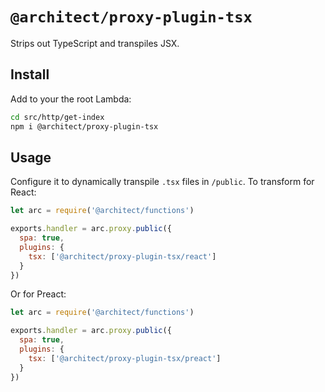 # `@architect/proxy-plugin-tsx`

Strips out TypeScript and transpiles JSX.

## Install

Add to your the root Lambda:

```bash
cd src/http/get-index
npm i @architect/proxy-plugin-tsx
```

## Usage

Configure it to dynamically transpile `.tsx` files in `/public`. To transform for React:

```javascript
let arc = require('@architect/functions')

exports.handler = arc.proxy.public({
  spa: true,
  plugins: {
    tsx: ['@architect/proxy-plugin-tsx/react']
  }
})
```

Or for Preact:

```javascript
let arc = require('@architect/functions')

exports.handler = arc.proxy.public({
  spa: true,
  plugins: {
    tsx: ['@architect/proxy-plugin-tsx/preact']
  }
})
```
